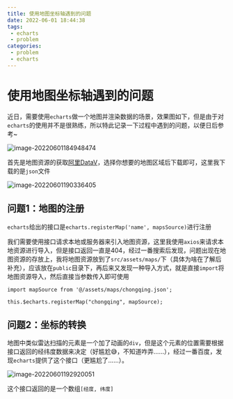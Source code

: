 ```yaml
---
title: 使用地图坐标轴遇到的问题
date: 2022-06-01 18:44:38
tags:
 - echarts
 - problem
categories:
 - problem
 - echarts
---
```



# 使用地图坐标轴遇到的问题

近日，需要使用`echarts`做一个地图并渲染数据的场景，效果图如下，但是由于对`echarts`的使用并不是很熟练，所以特此记录一下过程中遇到的问题，以便日后参考~

![image-20220601184948474](https://object-srote-1305109524.cos.ap-beijing.myqcloud.com/img/image-20220601184948474.png)

首先是地图资源的获取[阿里DataV](http://datav.aliyun.com/portal/school/atlas/area_selector#&lat=29.67402915372495&lng=121.56761992209837&zoom=8.5)，选择你想要的地图区域后下载即可，这里我下载的是`json`文件

![image-20220601190336405](https://object-srote-1305109524.cos.ap-beijing.myqcloud.com/img/image-20220601190336405.png)

## 问题1：地图的注册

`echarts`给出的接口是`echarts.registerMap('name', mapsSource)`进行注册

我们需要使用接口请求本地或服务器来引入地图资源，这里我使用`axios`来请求本地资源进行导入，但是接口返回一直是404，经过一番搜索后发现，问题出现在地图资源的存放上，我将地图资源放到了`src/assets/maps/`下（具体为啥在了解后补充），应该放在`public`目录下，再后来又发现一种导入方式，就是直接`import`将地图资源导入，然后直接当参数传入即可使用

```
import mapSource from '@/assets/maps/chongqing.json';

this.$echarts.registerMap("chongqing", mapSource);
```

## 问题2：坐标的转换

地图中类似雷达扫描的元素是一个加了动画的`div`，但是这个元素的位置需要根据接口返回的经纬度数据来决定（好尴尬😅，不知道咋弄……），经过一番百度，发现`echarts`提供了这个接口（更尴尬了……）。

![image-20220601192920051](https://object-srote-1305109524.cos.ap-beijing.myqcloud.com/img/image-20220601192920051.png)

这个接口返回的是一个数组`[经度, 纬度]`
